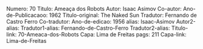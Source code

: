 Numero: 70
Titulo: Ameaça dos Robots
Autor: Isaac Asimov
Co-autor: 
Ano-de-Publicacaoo: 1962
Titulo-original: The Naked Sun
Tradutor: Fernando de Castro Ferro
Co-tradutor: 
Ano-de-edicao: 1956
alias: Isaac-Asimov
Autor2-alias: 
Tradutor1-alias: Fernando-de-Castro-Ferro
Tradutor2-alias: 
Titulo-link: 70-Ameaca-dos-Robots
Capa: Lima de Freitas
pags: 211
Capa-link: Lima-de-Freitas